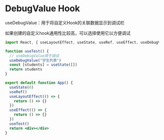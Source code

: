 # DebugValue Hook

useDebugValue：用于将自定义Hook的关联数据显示到调试栏

如果创建的自定义hook通用性比较高，可以选择使用它以方便调试

```jsx
import React, { useLayoutEffect, useState, useRef, useEffect, useDebugValue } from "react"

function useTest() {
  // useDebugValue用于调试
  useDebugValue("学生列表")
  const [students] = useState([])
  return students
}

export default function App() {
  useState(0)
  useRef()
  useLayoutEffect(() => {
    return () => {}
  })
  useEffect(() => {
    return () => {}
  })
  useTest()
  return <div></div>
}
```